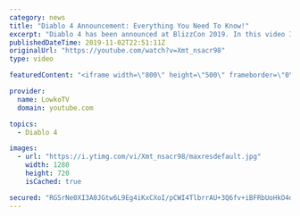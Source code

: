 ```yaml
---
category: news
title: "Diablo 4 Announcement: Everything You Need To Know!"
excerpt: "Diablo 4 has been announced at BlizzCon 2019. In this video I go over everything you need to know about this upcoming Blizzard Entertainment game."
publishedDateTime: 2019-11-02T22:51:11Z
originalUrl: "https://youtube.com/watch?v=Xmt_nsacr98"
type: video

featuredContent: "<iframe width=\"800\" height=\"500\" frameborder=\"0\" src=\"https://www.youtube.com/embed/Xmt_nsacr98\" allow=\"accelerometer; autoplay; encrypted-media; gyroscope; picture-in-picture\" allowfullscreen></iframe>"

provider:
  name: LowkoTV
  domain: youtube.com

topics:
  - Diablo 4

images:
  - url: "https://i.ytimg.com/vi/Xmt_nsacr98/maxresdefault.jpg"
    width: 1280
    height: 720
    isCached: true

secured: "RGSrNe0XI3A0JGtw6L9Eg4iKxCXoI/pCWI4TlbrrAU+3Q6fv+iBFRbUoHkO4dcJXY6cLWpy8Z8a9XtmqimfbdKv7w8rw14UIlwd0bic3FgtP/UhedGfNLZWZFc/qWHr6T1DVMfFpY8OKQXusv+fq6cPoEDSukuRPKmUECRM9uL5CM1xroXVD4AjkbelYZ/blH0llnGHiNaESKk3eUdocERZdZ0TtlYppGAGpoJDX+XTwHWXFfQbU1QEzZZfWd86wTeoGHIKvE7GQmVr21g5S8tUMAfwDu2+eFdyJ5oSbByhn93T/vkyWTNmKSDBCArwshILVxrujXt2Xbwcy/iXfCqFFzoBMSKod7vd607dtqdlMZoA3bkDV53/pyKr5jdCU/CK7lzyp8qDLPibR3QaSMDEj+1/vLkI2RvKpTmivvWyS/8EB9uOAEMBtKFLnzNOM;f8K8fhhDfz4XRrTP6NYwrg=="
---
```


